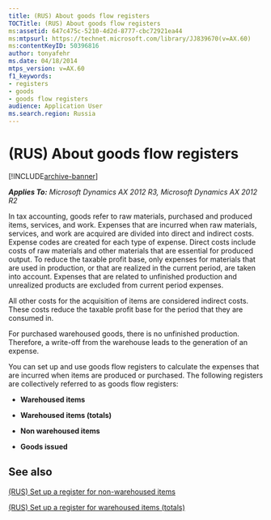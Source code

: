 ```yaml
---
title: (RUS) About goods flow registers
TOCTitle: (RUS) About goods flow registers
ms:assetid: 647c475c-5210-4d2d-8777-cbc72921ea44
ms:mtpsurl: https://technet.microsoft.com/library/JJ839670(v=AX.60)
ms:contentKeyID: 50396816
author: tonyafehr
ms.date: 04/18/2014
mtps_version: v=AX.60
f1_keywords:
- registers
- goods
- goods flow registers
audience: Application User
ms.search.region: Russia
---
```


# (RUS) About goods flow registers 


[!INCLUDE[archive-banner](includes/archive-banner.md)]


_**Applies To:** Microsoft Dynamics AX 2012 R3, Microsoft Dynamics AX 2012 R2_

In tax accounting, goods refer to raw materials, purchased and produced items, services, and work. Expenses that are incurred when raw materials, services, and work are acquired are divided into direct and indirect costs. Expense codes are created for each type of expense. Direct costs include costs of raw materials and other materials that are essential for produced output. To reduce the taxable profit base, only expenses for materials that are used in production, or that are realized in the current period, are taken into account. Expenses that are related to unfinished production and unrealized products are excluded from current period expenses.

All other costs for the acquisition of items are considered indirect costs. These costs reduce the taxable profit base for the period that they are consumed in.

For purchased warehoused goods, there is no unfinished production. Therefore, a write-off from the warehouse leads to the generation of an expense.

You can set up and use goods flow registers to calculate the expenses that are incurred when items are produced or purchased. The following registers are collectively referred to as goods flow registers:

  - **Warehoused items**

  - **Warehoused items (totals)**

  - **Non warehoused items**

  - **Goods issued**

## See also

[(RUS) Set up a register for non-warehoused items](rus-set-up-a-register-for-non-warehoused-items.md)

[(RUS) Set up a register for warehoused items (totals)](rus-set-up-a-register-for-warehoused-items-totals.md)

  


